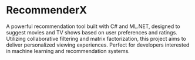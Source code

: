 # RecommenderX
A powerful recommendation tool built with C# and ML.NET, designed to suggest movies and TV shows based on user preferences and ratings. Utilizing collaborative filtering and matrix factorization, this project aims to deliver personalized viewing experiences. Perfect for developers interested in machine learning and recommendation systems.
